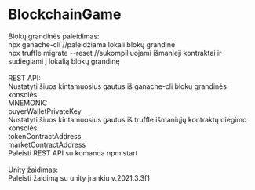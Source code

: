 # BlockchainGame

Blokų grandinės paleidimas:<br />
  npx ganache-cli //paleidžiama lokali blokų grandinė<br />
  npx truffle migrate --reset //sukompiliuojami išmanieji kontraktai ir sudiegiami į lokalią blokų grandinę<br />
<br />
REST API:<br />
  Nustatyti šiuos kintamuosius gautus iš ganache-cli blokų grandinės konsolės:<br />
    MNEMONIC<br />
    buyerWalletPrivateKey<br />
  Nustatyti šiuos kintamuosius gautus iš truffle išmaniųjų kontraktų diegimo konsolės:<br />
    tokenContractAddress<br />
    marketContractAddress<br />
  Paleisti REST API su komanda npm start<br />
<br />
Unity žaidimas:<br />
  Paleisti žaidimą su unity įrankiu v.2021.3.3f1<br />
